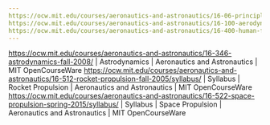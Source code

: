```yaml
---
https://ocw.mit.edu/courses/aeronautics-and-astronautics/16-06-principles-of-automatic-control-fall-2012/ | Principles of Automatic Control | Aeronautics and Astronautics | MIT OpenCourseWare
https://ocw.mit.edu/courses/aeronautics-and-astronautics/16-100-aerodynamics-fall-2005/ | Aerodynamics | Aeronautics and Astronautics | MIT OpenCourseWare
https://ocw.mit.edu/courses/aeronautics-and-astronautics/16-400-human-factors-engineering-fall-2011/lecture-notes/
---
```


https://ocw.mit.edu/courses/aeronautics-and-astronautics/16-346-astrodynamics-fall-2008/ | Astrodynamics | Aeronautics and Astronautics | MIT OpenCourseWare
https://ocw.mit.edu/courses/aeronautics-and-astronautics/16-512-rocket-propulsion-fall-2005/syllabus/ | Syllabus | Rocket Propulsion | Aeronautics and Astronautics | MIT OpenCourseWare
https://ocw.mit.edu/courses/aeronautics-and-astronautics/16-522-space-propulsion-spring-2015/syllabus/ | Syllabus | Space Propulsion | Aeronautics and Astronautics | MIT OpenCourseWare
